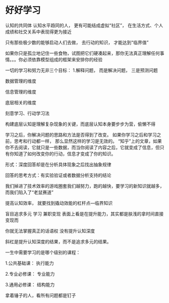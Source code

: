 # 好好学习

认知的共同体 认知水平趋同的人， 更有可能结成虚拟“社区”， 在生活方式、个人成绩和社交关系中表现得更为接近

只有那些极少数的能够启动人们去做， 去行动的知识， 才能达到“临界值”

如果你只是孤立地记住一些食物，试图把它们硬凑起来，那你无法真正理解任何事情。。。你必须依靠模型组成的框架来安排你的经验

一切的学习和努力无非三个目标： 1.解释问题， 而是解决问题， 三是预测问题

数据管理的维度

信息管理的维度

底层相关的维度

刻意学习、行动学习法

构建底层认知是理解复杂现象的关键，而底层认知本身要步步为营，偷懒不得

学习之后，你解决问题的思路和方法是否得到了改变。 如果你学习之后和学习之前，思考和行动都一样， 那么显然这样的学习是无效的。 “知乎”上的文章，如果你不去阅读，它就只是一些数据，而当你阅读了内容之后，它就变成了信息，但只有你知道了如何改变你的行动，信息才变成了你的知识。

形式：深度回答却是在分析具体现象之后找出抽象规律

回答的思考方式：有实验验证或者数据分析支持的结论

我们掉进了技术效率的游戏圈套我们越努力，跑的越快，要学习的新知识就越多，而我们陷入了“老鼠赛道”

提高认知效率， 就要找到撬动效能的杠杆点—临界知识

盲目追求多元 学习 兼职变现 表面上看是在提升能力，其实都是肤浅的拿时间直接变现而

你就无法掌握真正的话语权 没有提升认知深度

斜杠是提升认知深度的结果，而不是追求多元的结果。

一生中需要学习的是哪个级别的课程：

1.公共基础课： 执行能力

2.专业必修课： 专业能力

3.通用必修课： 结构能力

拿着锤子的人，看所有问题都是钉子